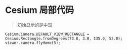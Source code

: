 # Cesium 局部代码

> 初始显示的是中国
    
    Cesium.Camera.DEFAULT_VIEW_RECTANGLE = Cesium.Rectangle.fromDegrees(73.0, 3.0, 135.0, 53.0);
    viewer.camera.flyHome(5);
